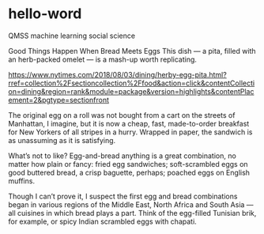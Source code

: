 # hello-word
QMSS machine learning social science


Good Things Happen When Bread Meets Eggs
This dish — a pita, filled with an herb-packed omelet — is a mash-up worth replicating.

https://www.nytimes.com/2018/08/03/dining/herby-egg-pita.html?rref=collection%2Fsectioncollection%2Ffood&action=click&contentCollection=dining&region=rank&module=package&version=highlights&contentPlacement=2&pgtype=sectionfront

The original egg on a roll was not bought from a cart on the streets of Manhattan, I imagine, but it is now a cheap, fast, made-to-order breakfast for New Yorkers of all stripes in a hurry. Wrapped in paper, the sandwich is as unassuming as it is satisfying.

What’s not to like? Egg-and-bread anything is a great combination, no matter how plain or fancy: fried egg sandwiches; soft-scrambled eggs on good buttered bread, a crisp baguette, perhaps; poached eggs on English muffins.

Though I can’t prove it, I suspect the first egg and bread combinations began in various regions of the Middle East, North Africa and South Asia — all cuisines in which bread plays a part. Think of the egg-filled Tunisian brik, for example, or spicy Indian scrambled eggs with chapati.
